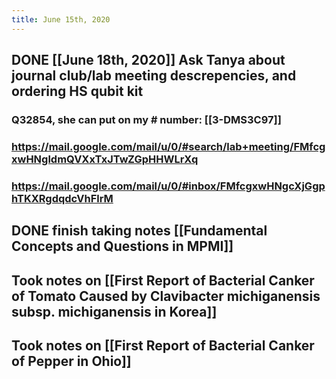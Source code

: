 ```yaml
---
title: June 15th, 2020
---
```


## DONE [[June 18th, 2020]] Ask Tanya about journal club/lab meeting descrepencies, and ordering HS qubit kit
### Q32854, she can put on my # number:  [[3-DMS3C97]] 

### https://mail.google.com/mail/u/0/#search/lab+meeting/FMfcgxwHNgldmQVXxTxJTwZGpHHWLrXq

### https://mail.google.com/mail/u/0/#inbox/FMfcgxwHNgcXjGgphTKXRgdqdcVhFlrM

## DONE finish taking notes [[Fundamental Concepts and Questions in MPMI]]

## Took notes on [[First Report of Bacterial Canker of Tomato Caused by Clavibacter michiganensis subsp. michiganensis in Korea]]

## Took notes on [[First Report of Bacterial Canker of Pepper in Ohio]]
